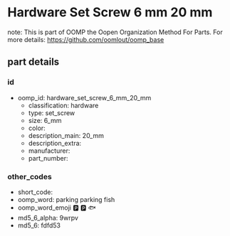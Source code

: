 # Hardware Set Screw 6 mm 20 mm  

note: This is part of OOMP the Oopen Organization Method For Parts. For more details: https://github.com/oomlout/oomp_base

##  part details





### id
* oomp_id: hardware_set_screw_6_mm_20_mm
  * classification: hardware
  * type: set_screw
  * size: 6_mm
  * color: 
  * description_main: 20_mm
  * description_extra: 
  * manufacturer: 
  * part_number: 

### other_codes
* short_code: 
* oomp_word: parking parking fish
* oomp_word_emoji :parking: :parking: :fish:
* md5_6_alpha: 9wrpv
* md5_6: fdfd53